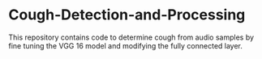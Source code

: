 # Cough-Detection-and-Processing
This repository contains code to determine cough from audio samples by fine tuning the VGG 16 model and modifying the fully connected layer.
